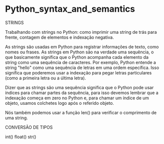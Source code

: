 # Python_syntax_and_semantics

STRINGS

Trabalhando com strings no Python: como imprimir uma string de trás para frente, contagem de elementos e indexação negativa.

As strings são usadas em Python para registrar informações de texto, como nomes ou frases. As strings em Python são na verdade uma sequência, o que basicamente significa que o Python acompanha cada elemento da string como uma sequência de caracteres. Por exemplo, Python entende a string "hello" como uma sequência de letras em uma ordem específica. Isso significa que poderemos usar a indexação para pegar letras particulares (como a primeira letra ou a última letra).

Dizer que as strings são uma sequência significa que o Python pode usar índices para chamar partes da sequência, para isso devemos lembrar que a indexação começa em zero no Python e, para chamar um índice de um objeto, usamos colchetes logo após o referido objeto.

Nós também podemos usar a função len() para verificar o comprimento de uma string.


CONVERSÃO DE TIPOS

int()
float()
str()


